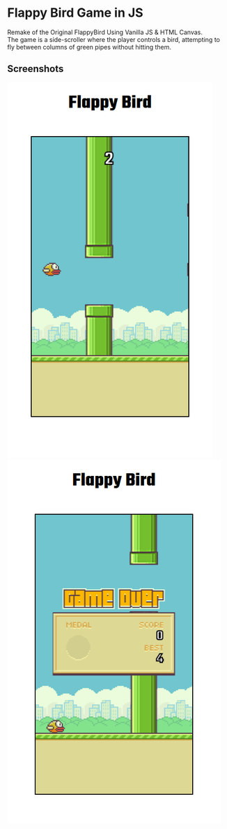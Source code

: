 # Flappy Bird Game in JS
Remake of the Original FlappyBird Using Vanilla JS & HTML Canvas.<br>
The game is a side-scroller where the player controls a bird, attempting to fly between columns of green pipes without hitting them.

## Screenshots
<img src="screenshots/game-play.png">
<img src="screenshots/game-over.png">
